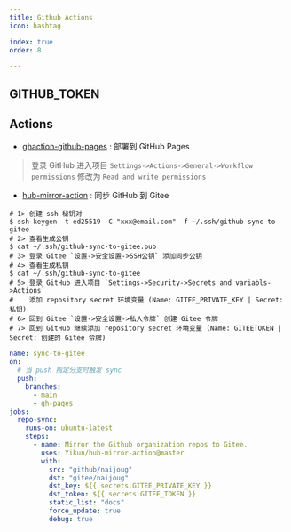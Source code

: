```yaml
---
title: Github Actions
icon: hashtag

index: true
order: 8

---
```


## GITHUB_TOKEN


## Actions

- [ghaction-github-pages](https://github.com/crazy-max/ghaction-github-pages) : 部署到 GitHub Pages

> 登录 GitHub 进入项目 `Settings->Actions->General->Workflow permissions` 修改为 `Read and write permissions`

- [hub-mirror-action](https://github.com/Yikun/hub-mirror-action) : 同步 GitHub 到 Gitee

```shell
# 1> 创建 ssh 秘钥对 
$ ssh-keygen -t ed25519 -C "xxx@email.com" -f ~/.ssh/github-sync-to-gitee
# 2> 查看生成公钥
$ cat ~/.ssh/github-sync-to-gitee.pub
# 3> 登录 Gitee `设置->安全设置->SSH公钥` 添加同步公钥
# 4> 查看生成私钥
$ cat ~/.ssh/github-sync-to-gitee
# 5> 登录 GitHub 进入项目 `Settings->Security->Secrets and variabls->Actions` 
#    添加 repository secret 环境变量 (Name: GITEE_PRIVATE_KEY | Secret: 私钥)
# 6> 回到 Gitee `设置->安全设置->私人令牌` 创建 Gitee 令牌
# 7> 回到 GitHub 继续添加 repository secret 环境变量 (Name: GITEETOKEN | Secret: 创建的 Gitee 令牌)
```

```yml
name: sync-to-gitee
on:
  # 当 push 指定分支时触发 sync 
  push: 
    branches:
      - main
      - gh-pages
jobs:
  repo-sync:
    runs-on: ubuntu-latest
    steps:
      - name: Mirror the Github organization repos to Gitee.
        uses: Yikun/hub-mirror-action@master
        with:
          src: "github/naijoug"
          dst: "gitee/naijoug"
          dst_key: ${{ secrets.GITEE_PRIVATE_KEY }}
          dst_token: ${{ secrets.GITEE_TOKEN }}
          static_list: "docs" 
          force_update: true
          debug: true
```